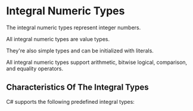 # Integral Numeric Types

The integral numeric types represent integer numbers.

All integral numeric types are value types.

They're also simple types and can be initialized with literals.

All integral numeric types support arithmetic, bitwise logical, comparison, and equality operators.

## Characteristics Of The Integral Types

C# supports the following predefined integral types:
